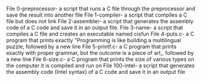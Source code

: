 File 0-preprocessor- a script that runs a C file through the preprocessor and save the result into another file
File 1-compiler- a script that compiles a C file but does not link
File 2-assembler-  a script that generates the assembly code of a C code and save it in an output file.
File 3-name- a script that compiles a C file and creates an executable named cisfun
File 4-puts.c- a C program that prints exactly "Programming is like building a multilingual puzzle, followed by a new line
File 5-printf.c- a C program that prints exactly with proper grammar, but the outcome is a piece of art,, followed by a new line
File 6-size.c-  a C program that prints the size of various types on the computer it is compiled and run on
File 100-intel- a script that generates the assembly code (Intel syntax) of a C code and save it in an output file
